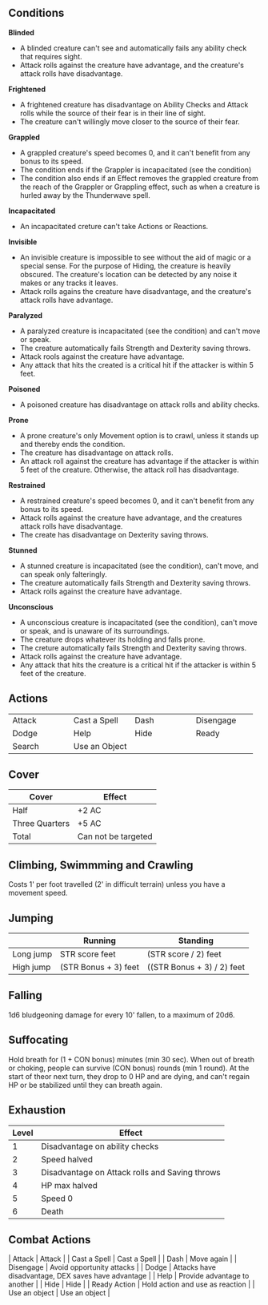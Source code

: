 Conditions
----------
**Blinded**
* A blinded creature can't see and automatically fails any ability check that requires sight.
* Attack rolls against the creature have advantage, and the creature's attack rolls have disadvantage.

**Frightened**
* A frightened creature has disadvantage on Ability Checks and Attack rolls while the source of their fear is in their line of sight.
* The creature can't willingly move closer to the source of their fear.

**Grappled**
* A grappled creature's speed becomes 0, and it can't benefit from any bonus to its speed.
* The condition ends if the Grappler is incapacitated (see the condition)
* The condition also ends if an Effect removes the grappled creature from the reach of the Grappler or Grappling effect, such as when a creature is hurled away by the Thunderwave spell.

**Incapacitated**
* An incapacitated creture can't take Actions or Reactions.

**Invisible**
* An invisible creature is impossible to see without the aid of magic or a special sense. For the purpose of Hiding, the creature is heavily obscured. The creature's location can be detected by any noise it makes or any tracks it leaves.
* Attack rolls agains the creature have disadvantage, and the creature's attack rolls have advantage.

**Paralyzed**
* A paralyzed creature is incapacitated (see the condition) and can't move or speak.
* The creature automatically fails Strength and Dexterity saving throws.
* Attack rools against the creature have advantage.
* Any attack that hits the created is a critical hit if the attacker is within 5 feet.

**Poisoned**
* A poisoned creature has disadvantage on attack rolls and ability checks.

**Prone**
* A prone creature's only Movement option is to crawl, unless it stands up and thereby ends the condition.
* The creature has disadvantage on attack rolls.
* An attack roll against the creature has advantage if the attacker is within 5 feet of the creature. Otherwise, the attack roll has disadvantage.

**Restrained**
* A restrained creature's speed becomes 0, and it can't benefit from any bonus to its speed.
* Attack rolls against the creature have advantage, and the creatures attack rolls have disadvantage.
* The create has disadvantage on Dexterity saving throws.

**Stunned**
* A stunned creature is incapacitated (see the condition), can't move, and can speak only falteringly.
* The creature automatically fails Strength and Dexterity saving throws.
* Attack rolls against the creature have advantage.

**Unconscious**
* A unconscious creature is incapacitated (see the condition), can't move or speak, and is unaware of its surroundings.
* The creature drops whatever its holding and falls prone.
* The creture automatically fails Strength and Dexterity saving throws.
* Attack rolls against the creature have advantage.
* Any attack that hits the creature is a critical hit if the attacker is within 5 feet of the creature.

Actions
-------
<table style="width:100%">
  <tr><td width="25%">Attack</td><td width="25%">Cast a Spell </td><td width="25%">Dash</td><td width="25%">Disengage</td></tr>
  <tr><td width="25%">Dodge </td><td width="25%">Help         </td><td width="25%">Hide</td><td width="25%">Ready</td></tr>
  <tr><td width="25%">Search</td><td width="25%">Use an Object</td></tr>
</table> 

Cover
-----

| Cover | Effect |
|-------|--------|
| Half  | +2 AC  |
| Three Quarters | +5 AC |
| Total | Can not be targeted |

Climbing, Swimmming and Crawling
--------------------------------
Costs 1' per foot travelled (2' in difficult terrain) unless you have a movement speed.

Jumping 
-------
|           | Running              | Standing                   |
|-----------|----------------------|----------------------------|
| Long jump | STR score feet       | (STR score / 2) feet       |
| High jump | (STR Bonus + 3) feet | ((STR Bonus + 3) / 2) feet |

Falling
-------
1d6 bludgeoning damage for every 10' fallen, to a maximum of 20d6.

Suffocating
-----------
Hold breath for (1 + CON bonus) minutes (min 30 sec).  When out of breath or choking, people can survive (CON bonus) rounds (min 1 round). At the start of theor next turn, they drop to 0 HP and are dying, and can't regain HP or be stabilized until they can breath again.

Exhaustion
----------
| Level | Effect |
|-------|--------|
| 1 | Disadvantage on ability checks |
| 2 | Speed halved |
| 3 | Disadvantage on Attack rolls and Saving throws |
| 4 | HP max halved |
| 5 | Speed 0 |
| 6 | Death |

Combat Actions
--------------
| Attack        | Attack                                              |
| Cast a Spell  | Cast a Spell                                        |
| Dash          | Move again                                          |
| Disengage     | Avoid opportunity attacks                           |
| Dodge         | Attacks have disadvantage, DEX saves have advantage |
| Help          | Provide advantage to another                        |
| Hide          | Hide                                                |
| Ready Action  | Hold action and use as reaction                     |
| Use an object | Use an object                                       |